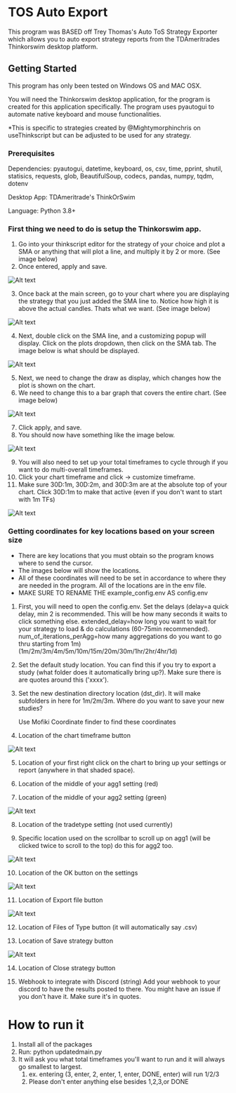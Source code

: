 # TOS Auto Export

This program was BASED off Trey Thomas's Auto ToS Strategy Exporter which allows you to auto export strategy reports from the TDAmeritrades Thinkorswim desktop platform.

## Getting Started

This program has only been tested on Windows OS and MAC OSX.

You will need the Thinkorswim desktop application, for the program is created for this application specifically.
The program uses pyautogui to automate native keyboard and mouse functionalities.

*This is specific to strategies created by @Mightymorphinchris on useThinkscript but can be adjusted to be used for any strategy.

### Prerequisites

Dependencies: pyautogui, datetime, keyboard, os, csv, time, pprint, shutil, statisics, requests, glob, BeautifulSoup, codecs, pandas, numpy, tqdm, dotenv

Desktop App: TDAmeritrade's ThinkOrSwim

Language: Python 3.8+

### First thing we need to do is setup the Thinkorswim app.

1. Go into your thinkscript editor for the strategy of your choice and plot a SMA or anything that will plot a line, and multiply it by 2 or more. (See image below)
2. Once entered, apply and save.

![Alt text](/img/thinkscript_editor_add_sma.png)

3. Once back at the main screen, go to your chart where you are displaying the strategy that you just added the SMA line to. Notice how high it is above the actual candles. Thats what we want. (See image below)

![Alt text](/img/sma_line.png)

4. Next, double click on the SMA line, and a customizing popup will display. Click on the plots dropdown, then click on the SMA tab. The image below is what should be displayed.

![Alt text](/img/customize_sma_line.png)

5. Next, we need to change the draw as display, which changes how the plot is shown on the chart.
6. We need to change this to a bar graph that covers the entire chart. (See image below)

![Alt text](/img/customize_sma_line_to_cover.png)

7. Click apply, and save.
8. You should now have something like the image below.

![Alt text](/img/basic_chart_cover.png)

9. You will also need to set up your total timeframes to cycle through if you want to do multi-overall timeframes.
10. Click your chart timeframe and click -> customize timeframe.
11. Make sure 30D:1m, 30D:2m, and 30D:3m are at the absolute top of your chart.  Click 30D:1m to make that active (even if you don't want to start with 1m TFs)

![Alt text](/img/chart_tfs.png)


### Getting coordinates for key locations based on your screen size

- There are key locations that you must obtain so the program knows where to send the cursor.
- The images below will show the locations.
- All of these coordinates will need to be set in accordance to where they are needed in the program. All of the locations are in the env file.
- MAKE SURE TO RENAME THE example_config.env AS config.env

1. First, you will need to open the config.env.  Set the delays (delay=a quick delay, min 2 is recommended.  This will be how many seconds it waits to click something else.
extended_delay=how long you want to wait for your strategy to load & do calculations (60-75min recommended).
   num_of_iterations_perAgg=how many aggregations do you want to go thru starting from 1m) (1m/2m/3m/4m/5m/10m/15m/20m/30m/1hr/2hr/4hr/1d)

2. Set the default study location.  You can find this if you try to export a study (what folder does it automatically bring up?).  Make sure there is are quotes around this ('xxxx').

3. Set the new destination directory location (dst_dir).  It will make subfolders in here for 1m/2m/3m.  Where do you want to save your new studies?


    Use Mofiki Coordinate finder to find these coordinates
4. Location of the chart timeframe button
   
![Alt text](/img/tfbutton.png)

5. Location of your first right click on the chart to bring up your settings or report
   (anywhere in that shaded space).

6. Location of the middle of your agg1 setting (red)

7. Location of the middle of your agg2 setting (green)

![Alt text](/img/aggchanges.png)


8. Location of the tradetype setting (not used currently)


9. Specific location used on the scrollbar to scroll up on agg1 (will be clicked twice to scroll to the top) do this for agg2 too.
   
![Alt text](/img/aggslider.png)

10. Location of the OK button on the settings

![Alt text](/img/okaybutton.png)


11. Location of Export file button

![Alt text](/img/exportfile.png)

12. Location of Files of Type button (it will automatically say .csv)

13. Location of Save strategy button

![Alt text](/img/savefile.png)

14. Location of Close strategy button


15. Webhook to integrate with Discord (string)
Add your webhook to your discord to have the results posted to there.  You might have an issue if you don't have it.  Make sure it's in quotes.


# How to run it
1. Install all of the packages
2. Run:    python updatedmain.py
3. It will ask you what total timeframes you'll want to run and it will always go smallest to largest.
   1. ex. entering (3, enter, 2, enter, 1, enter, DONE, enter) will run 1/2/3
   2. Please don't enter anything else besides 1,2,3,or DONE